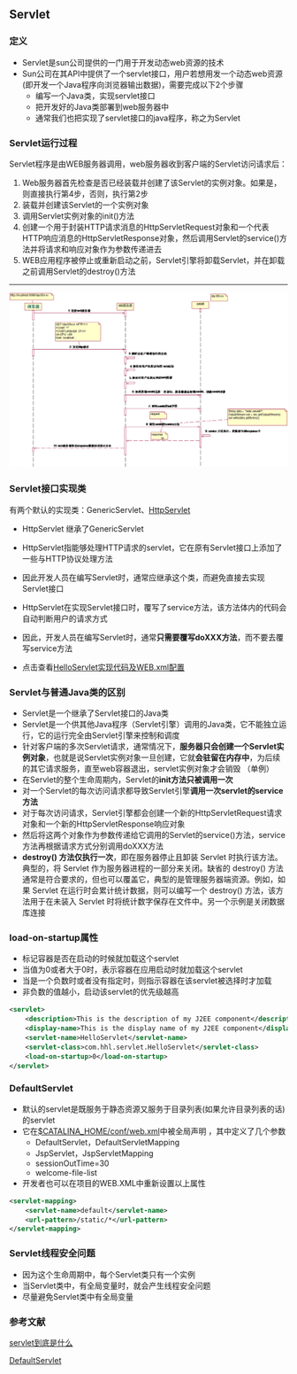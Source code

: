 ##  Servlet

###  定义

* Servlet是sun公司提供的一门用于开发动态web资源的技术 
* Sun公司在其API中提供了一个servlet接口，用户若想用发一个动态web资源(即开发一个Java程序向浏览器输出数据)，需要完成以下2个步骤 
  * 编写一个Java类，实现servlet接口 
  * 把开发好的Java类部署到web服务器中 
  * 通常我们也把实现了servlet接口的java程序，称之为Servlet 

### Servlet运行过程

Servlet程序是由WEB服务器调用，web服务器收到客户端的Servlet访问请求后：

1. Web服务器首先检查是否已经装载并创建了该Servlet的实例对象。如果是，则直接执行第4步，否则，执行第2步
2.  装载并创建该Servlet的一个实例对象 
3. 调用Servlet实例对象的init()方法 
4. 创建一个用于封装HTTP请求消息的HttpServletRequest对象和一个代表HTTP响应消息的HttpServletResponse对象，然后调用Servlet的service()方法并将请求和响应对象作为参数传递进去 
5. WEB应用程序被停止或重新启动之前，Servlet引擎将卸载Servlet，并在卸载之前调用Servlet的destroy()方法 

****

![Servlet调用图](.\cite\Servlet调用图.png)



### Servlet接口实现类

有两个默认的实现类：GenericServlet、[HttpServlet][2]

* HttpServlet 继承了GenericServlet

* HttpServlet指能够处理HTTP请求的servlet，它在原有Servlet接口上添加了一些与HTTP协议处理方法 
* 因此开发人员在编写Servlet时，通常应继承这个类，而避免直接去实现Servlet接口 
* HttpServlet在实现Servlet接口时，覆写了service方法，该方法体内的代码会自动判断用户的请求方式 
* 因此，开发人员在编写Servlet时，通常**只需要覆写doXXX方法**，而不要去覆写service方法 
* 点击查看[HelloServlet实现代码及WEB.xml配置][1]



### Servlet与普通Java类的区别

* Servlet是一个继承了Servlet接口的Java类
* Servlet是一个供其他Java程序（Servlet引擎）调用的Java类，它不能独立运行，它的运行完全由Servlet引擎来控制和调度 
* 针对客户端的多次Servlet请求，通常情况下，**服务器只会创建一个Servlet实例对象**，也就是说Servlet实例对象一旦创建，它就**会驻留在内存中**，为后续的其它请求服务，直至web容器退出，servlet实例对象才会销毁 （单例）
* 在Servlet的整个生命周期内，Servlet的**init方法只被调用一次** 
* 对一个Servlet的每次访问请求都导致Servlet引擎**调用一次servlet的service方法** 
* 对于每次访问请求，Servlet引擎都会创建一个新的HttpServletRequest请求对象和一个新的HttpServletResponse响应对象 
* 然后将这两个对象作为参数传递给它调用的Servlet的service()方法，service方法再根据请求方式分别调用doXXX方法 
* **destroy() 方法仅执行一次**，即在服务器停止且卸装 Servlet 时执行该方法。典型的，将 Servlet 作为服务器进程的一部分来关闭。缺省的 destroy() 方法通常是符合要求的，但也可以覆盖它，典型的是管理服务器端资源。例如，如果 Servlet 在运行时会累计统计数据，则可以编写一个 destroy() 方法，该方法用于在未装入 Servlet 时将统计数字保存在文件中。另一个示例是关闭数据库连接 



### load-on-startup属性

* 标记容器是否在启动的时候就加载这个servlet 
* 当值为0或者大于0时，表示容器在应用启动时就加载这个servlet 
* 当是一个负数时或者没有指定时，则指示容器在该servlet被选择时才加载 
* 非负数的值越小，启动该servlet的优先级越高 

```xml
<servlet>
    <description>This is the description of my J2EE component</description>
    <display-name>This is the display name of my J2EE component</display-name>
    <servlet-name>HelloServlet</servlet-name>
    <servlet-class>com.hhl.servlet.HelloServlet</servlet-class>
    <load-on-startup>0</load-on-startup>
</servlet>
```



###  DefaultServlet

* 默认的servlet是既服务于静态资源又服务于目录列表(如果允许目录列表的话)的servlet 
* 它在[$CATALINA_HOME/conf/web.xml][3]中被全局声明 ，其中定义了几个参数
  * DefaultServlet，DefaultServletMapping
  * JspServlet，JspServletMapping
  * sessionOutTime=30
  * welcome-file-list
* 开发者也可以在项目的WEB.XML中重新设置以上属性

```xml
<servlet-mapping>
    <servlet-name>default</servlet-name>
    <url-pattern>/static/*</url-pattern>
</servlet-mapping>
```



### Servlet线程安全问题

* 因为这个生命周期中，每个Servlet类只有一个实例
* 当Servlet类中，有全局变量时，就会产生线程安全问题
* 尽量避免Servlet类中有全局变量


### 参考文献

 [servlet到底是什么](https://blog.csdn.net/honghailiang888/article/details/50585475)

 [DefaultServlet](https://blog.csdn.net/zdhcumt/article/details/6867264)



[1]: ./cite/HelloServlet实现代码.md
[2]: ./cite/HttpServlet代码.md
[3]: ./cite/WebXml.md